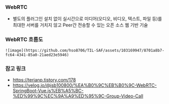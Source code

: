 ### WebRTC
- 별도의 플러그인 설치 없이 실시간으로 미디어(오디오, 비디오, 텍스트, 파일 등)를 최대한 서버를 거치지 않고 Peer간 전송할 수 있는 오픈 소스 웹 기반 기술

### WebRTC 흐름도
    ![image](https://github.com/hso8706/TIL-SAF/assets/103169947/8701a8b7-fc64-4341-85a0-21aed23e5946)

### 참고 링크
- https://terianp.tistory.com/178
- https://velog.io/@jsb100800/%EA%B0%9C%EB%B0%9C-WebRTC-SpringBoot-Vue.js%EB%A5%BC-%ED%99%9C%EC%9A%A9%ED%95%9C-Group-Video-Call